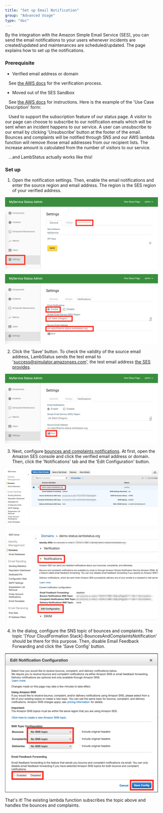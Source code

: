 ```yaml
---
title: "Set up Email Notification"
group: "Advanced Usage"
type: "doc"
---
```


By the integration with the Amazon Simple Email Service (SES), you can send the email notifications to your users whenever incidents are created/updated and maintenances are scheduled/updated. The page explains how to set up the notifications.

### Prerequisite

* Verified email address or domain

&nbsp;&nbsp;&nbsp;See [the AWS docs](https://docs.aws.amazon.com/ses/latest/DeveloperGuide/verify-addresses-and-domains.html) for the verification process.

* Moved out of the SES Sandbox

&nbsp;&nbsp;&nbsp;See [the AWS docs](https://docs.aws.amazon.com/ses/latest/DeveloperGuide/request-production-access.html) for instructions. Here is the example of the 'Use Case Description' form:

&nbsp;&nbsp;&nbsp;Used to support the subscription feature of our status page. A visitor to our page can choose to subscribe to our notification emails which will be sent when an incident happens to our service. A user can unsubscribe to our email by clicking 'Unsubscribe' button at the footer of the email. Bounces and complaints will be notified through SNS and our AWS lambda function will remove those email addresses from our recipient lists. The increase amount is calculated from the number of visitors to our service.

&nbsp;&nbsp;&nbsp;...and LambStatus actually works like this!

### Set up

1. Open the notification settings. Then, enable the email notifications and enter the source region and email address. The region is the SES region of your verified address.

![EmailNotification1](EmailNotification1.png)

![EmailNotification2](EmailNotification2.png)

2. Click the 'Save' button. To check the validity of the source email address, LambStatus sends the test email to 'success@simulator.amazonses.com', the test email address [the SES provides](https://docs.aws.amazon.com/ses/latest/DeveloperGuide/mailbox-simulator.html).

![EmailNotification3](EmailNotification3.png)

3. Next, configure [bounces and complaints notifications](https://docs.aws.amazon.com/ses/latest/DeveloperGuide/monitor-sending-using-notifications.html). At first, open the Amazon SES console and click the verified email address or domain. Then, click the 'Notifications' tab and the 'Edit Configuration' button.

![EmailNotification4](EmailNotification4.png)

![EmailNotification5](EmailNotification5.png)

4. In the dialog, configure the SNS topic of bounces and complaints. The topic '[Your CloudFormation Stack]-BouncesAndComplaintsNotification' should be there for this purpose. Then, disable Email Feedback Forwarding and click the 'Save Config' button.

![EmailNotification6](EmailNotification6.png)

That's it! The existing lambda function subscribes the topic above and handles the bounces and complaints.
